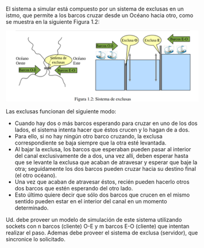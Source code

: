 El sistema a simular está compuesto por un sistema de exclusas en un istmo, que permite a los
barcos cruzar desde un Océano hacia otro, como se muestra en la siguiente Figura 1.2:

![img.png](img.png)

Las exclusas funcionan del siguiente modo:

* Cuando hay dos o más barcos esperando para cruzar en uno de los dos lados, el sistema
  intenta hacer que éstos crucen y lo hagan de a dos.
* Para ello, si no hay ningún otro barco cruzando, la exclusa correspondiente se baja siempre
  que la otra esté levantada.
* Al bajar la exclusa, los barcos que esperaban pueden pasar al interior del canal exclusivamente
  de a dos, una vez allí, deben esperar hasta que se levante la exclusa que acaban de atravesar y
  esperar que baje la otra; seguidamente los dos barcos pueden cruzar hacia su destino final (el
  otro océano).
* Una vez que acaban de atravesar éstos, recién pueden hacerlo otros dos barcos que estén
  esperando del otro lado.
* Esto último quiere decir que sólo dos barcos que crucen en el mismo sentido pueden estar en
  el interior del canal en un momento determinado.

Ud. debe proveer un modelo de simulación de este sistema utilizando sockets con n barcos (cliente)
O-E y m barcos E-O (cliente) que intentan realizar el paso. Ademas debe proveer el sistema de
exclusa (servidor), que sincronice lo solicitado.